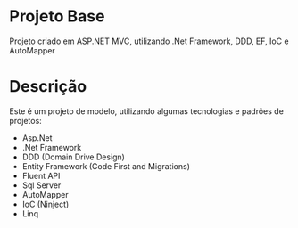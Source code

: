 # Projeto Base

Projeto criado em ASP.NET MVC, utilizando .Net Framework, DDD, EF, IoC e AutoMapper

# Descrição

Este é um projeto de modelo, utilizando algumas tecnologias e padrões de projetos:
- Asp.Net
- .Net Framework
- DDD (Domain Drive Design)
- Entity Framework (Code First and Migrations)
- Fluent API
- Sql Server
- AutoMapper
- IoC (Ninject)
- Linq
